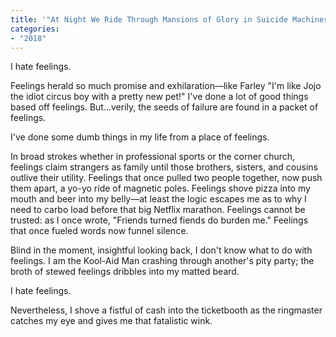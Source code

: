 ```yaml
---
title: '"At Night We Ride Through Mansions of Glory in Suicide Machines"'
categories:
- "2018"
---
```


I hate feelings.

Feelings herald so much promise and exhilaration—like Farley "I'm like Jojo the idiot circus boy with a pretty new pet!" I've done a lot of good things based off feelings. But...verily, the seeds of failure are found in a packet of feelings.

I've done some dumb things in my life from a place of feelings.

In broad strokes whether in professional sports or the corner church, feelings claim strangers as family until those brothers, sisters, and cousins outlive their utility. Feelings that once pulled two people together, now push them apart, a yo-yo ride of magnetic poles. Feelings shove pizza into my mouth and beer into my belly—at least the logic escapes me as to why I need to carbo load before that big Netflix marathon. Feelings cannot be trusted: as I once wrote, "Friends turned fiends do burden me." Feelings that once fueled words now funnel silence.

Blind in the moment, insightful looking back, I don't know what to do with feelings. I am the Kool-Aid Man crashing through another's pity party; the broth of stewed feelings dribbles into my matted beard.

I hate feelings.

Nevertheless, I shove a fistful of cash into the ticketbooth as the ringmaster catches my eye and gives me that fatalistic wink.

